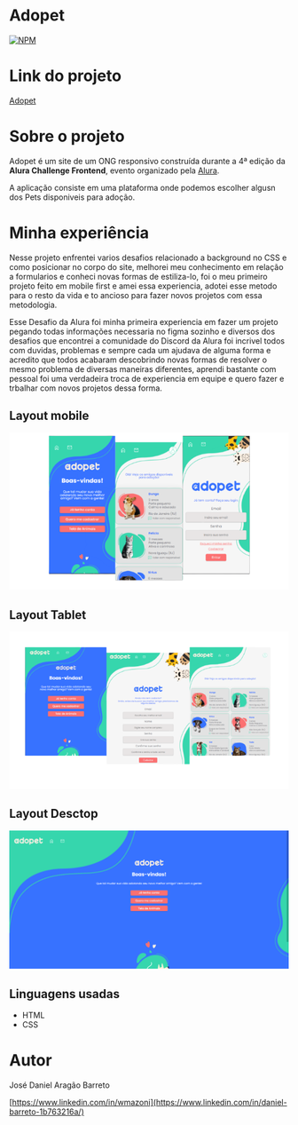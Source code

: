 # Adopet 
[![NPM](https://img.shields.io/npm/l/react)](https://github.com/DanielBarret0/adopet/blob/main/LICENSE)

# Link do projeto

[Adopet](https://danielbarret0.github.io/adopet/)

# Sobre o projeto

Adopet é um site de um ONG responsivo construída durante a 4ª edição da **Alura Challenge Frontend**, evento organizado pela [Alura](https://www.alura.com.br/).

A aplicação consiste em uma plataforma onde podemos escolher algusn dos Pets disponiveis para adoção.

# Minha experiência

Nesse projeto enfrentei varios desafios relacionado a background no CSS e como posicionar no corpo do site, melhorei meu conhecimento em relação a formularios e conheci novas formas de estiliza-lo, foi o meu primeiro projeto feito em mobile first e amei essa experiencia, adotei esse metodo para o resto da vida e to ancioso para fazer novos projetos com essa metodologia.

Esse Desafio da Alura foi minha primeira experiencia em fazer um projeto pegando todas informações necessaria no figma sozinho e diversos dos desafios que encontrei a comunidade do Discord da Alura foi incrivel todos com duvidas, problemas e sempre cada um ajudava de alguma forma e acredito que todos acabaram descobrindo novas formas de resolver o mesmo problema de diversas maneiras diferentes, aprendi bastante com pessoal foi uma verdadeira troca de experiencia em equipe e quero fazer e trbalhar com novos projetos dessa forma.

## Layout mobile 
![Mobile 1](https://github.com/DanielBarret0/adopet/blob/main/prints/mobile-sem-fundo.png)

## Layout Tablet
![tablet 1](https://github.com/DanielBarret0/adopet/blob/main/prints/tablet-1.png)

## Layout Desctop
![desktop 1](https://github.com/DanielBarret0/adopet/blob/main/prints/desktop-1.png)

## Linguagens usadas
- HTML
- CSS

# Autor

José Daniel Aragão Barreto

[https://www.linkedin.com/in/wmazoni](https://www.linkedin.com/in/daniel-barreto-1b763216a/)
